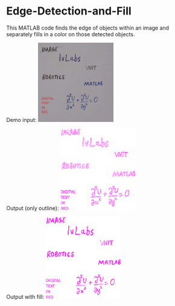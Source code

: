 # Edge-Detection-and-Fill
This MATLAB code finds the edge of objects within an image and separately fills in a color on those detected objects.

Demo input:
<img src="demo_pics/original.jpeg" alt="Demo input" width="200"/>

Output (only outline):
<img src="demo_pics/outline.png" alt="Output (only outline)" width="200"/>

Output with fill:
<img src="demo_pics/fill.png" alt="Output with fill" width="200"/>
